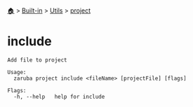 <!--startTocHeader-->
[🏠](../../../README.md) > [Built-in](../../README.md) > [Utils](../README.md) > [project](README.md)
# include
<!--endTocHeader-->

```
Add file to project

Usage:
  zaruba project include <fileName> [projectFile] [flags]

Flags:
  -h, --help   help for include

```

<!--startTocSubtopic-->
<!--endTocSubtopic-->